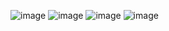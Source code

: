 ![image](https://user-images.githubusercontent.com/92590831/147556413-fb9cc32a-95ab-4401-ae49-55675c22d724.png)
![image](https://user-images.githubusercontent.com/92590831/147556426-58f56081-b737-49b4-9847-0da3720753d8.png)
![image](https://user-images.githubusercontent.com/92590831/147556453-9f1b850c-2d6e-4e06-90b5-33fbff4131a1.png)
![image](https://user-images.githubusercontent.com/92590831/147556459-b5809b11-ade3-4e9d-95e0-00aedd4b91c9.png)
